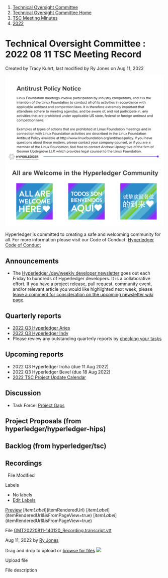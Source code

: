1. [Technical Oversight Committee](index.html)
2. [Technical Oversight Committee Home](Technical-Oversight-Committee-Home_21430274.html)
3. [TSC Meeting Minutes](TSC-Meeting-Minutes_21448544.html)
4. [2022](2022_21443639.html)

# Technical Oversight Committee : 2022 08 11 TSC Meeting Record

Created by Tracy Kuhrt, last modified by Ry Jones on Aug 11, 2022

![](attachments/21431877/21448548.png?height=250) ![](attachments/21431877/21448549.png?height=250)

Hyperledger is committed to creating a safe and welcoming community for all. For more information please visit our Code of Conduct: [Hyperledger Code of Conduct](https://lf-hyperledger.atlassian.net/wiki/spaces/HYP/pages/19595281/Hyperledger+Code+of+Conduct)

## Announcements

- The [Hyperledger /dev/weekly developer newsletter](https://lf-hyperledger.atlassian.net/wiki/pages/viewpage.action?pageId=17170445) goes out each Friday to hundreds of Hyperledger developers. It is a collaborative effort. If you have a project release, pull request, community event, and/or relevant article you would like highlighted next week, please [leave a comment for consideration on the upcoming newsletter wiki page](https://lf-hyperledger.atlassian.net/wiki/display/DR/2021).

## Quarterly reports

- [2022 Q3 Hyperledger Aries](2022-Q3-Hyperledger-Aries_21445039.html)
- [2022 Q3 Hyperledger Indy](2022-Q3-Hyperledger-Indy_21445065.html)
- Please review any outstanding quarterly reports by [checking your tasks](https://wiki.hyperledger.org/plugins/inlinetasks/mytasks.action)

## Upcoming reports

- 2022 Q3 Hyperledger Iroha (due 11 Aug 2022)
- 2022 Q3 Hyperledger Bevel (due 18 Aug 2022)
- [2022 TSC Project Update Calendar](https://lf-hyperledger.atlassian.net/wiki/display/TSC/2022+TSC+Project+Update+Calendar)

## Discussion

- Task Force: [Project Gaps](https://lf-hyperledger.atlassian.net/wiki/spaces/TF/pages/21010694/Project+Gaps+Task+Force)

## Project Proposals (from hyperledger/hyperledger-hips)

## Backlog (from hyperledger/tsc)

## Recordings

  File Modified

Labels

- No labels
- [Edit Labels](# "Edit Labels")

[Preview]() [$itemLabel]($itemRenderedUrl) [$itemLabel]($itemRenderedUrl&isFromPageView=true) [$itemLabel]($itemRenderedUrl&isFromPageView=true)

File [GMT20220811-140120\_Recording.transcript.vtt](attachments/21445097/21456531.vtt "Download")

Aug 11, 2022 by [Ry Jones](/wiki/people/557058:078cecfc-fb17-4d9a-8759-b5b74efa6850)

Drag and drop to upload or [browse for files]() ![](images/icons/wait.gif)

Upload file

File description

